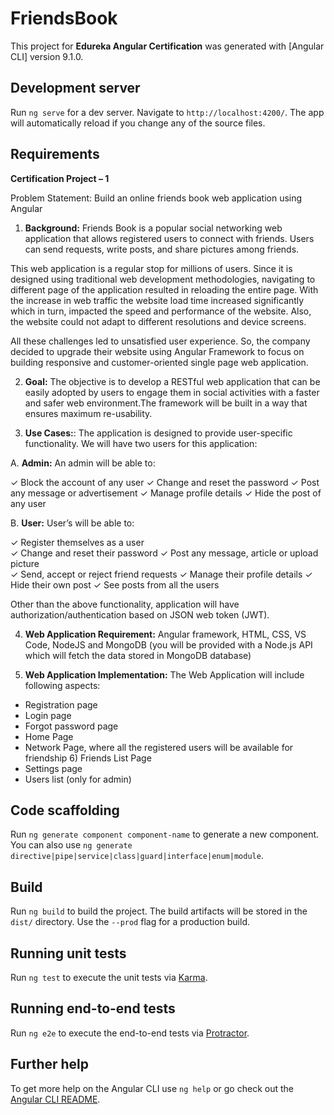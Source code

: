 # FriendsBook

This project for **Edureka Angular Certification** was generated with [Angular CLI] version 9.1.0.


## Development server

Run `ng serve` for a dev server. Navigate to `http://localhost:4200/`. The app will automatically reload if you change any of the source files.

## Requirements

**Certification Project – 1** 
 
Problem Statement: Build an online friends book web application using Angular   
 
1. **Background:**  Friends Book is a popular social networking web application that allows registered users to connect with friends. Users can send requests, write posts, and share pictures among friends.  

This web application is a regular stop for millions of users. Since it is designed using traditional web development methodologies, navigating to different page of the   application resulted in reloading the entire page. With the increase in web traffic the website load time increased significantly which in turn, impacted the speed and performance of the website. Also, the website could not adapt to different resolutions and device screens. 

All these challenges led to unsatisfied user experience. So, the company decided to upgrade their website using Angular Framework to focus on building responsive and customer-oriented single page web application.  
 
2. **Goal:** The objective is to develop a RESTful web application that can be easily adopted by users to engage them in social activities with a faster and safer web environment.The framework will be built in a way that ensures maximum re-usability.  
 
 
3.	**Use Cases:**:  The application is designed to provide user-specific functionality. We will have two users for this application: 
 
 
A.	**Admin:** An admin will be able to: 
 
✓	Block the account of any user 
✓	Change and reset the password 
✓	Post any message or advertisement 
✓	Manage profile details 
✓	Hide the post of any user 
 
B.	**User:** User’s will be able to: 
 
✓	Register themselves as a user  
✓	Change and reset their password 
✓	Post any message, article or upload picture  
✓	Send, accept or reject friend requests 
✓	Manage their profile details 
✓	Hide their own post 
✓	See posts from all the users 
 
Other than the above functionality, application will have authorization/authentication based on JSON web token (JWT).  
 
 
4.	**Web Application Requirement:** Angular framework, HTML, CSS, VS Code, NodeJS and MongoDB (you will be provided with a Node.js API which will fetch the data stored in MongoDB database) 
 
5.	**Web Application Implementation:** The Web Application will include following aspects:  
-	Registration page 
-	Login page 
-	Forgot password page 
-	Home Page 
-	Network Page, where all the registered users will be available for friendship 6) Friends List Page 
-	Settings page 
-	Users list (only for admin) 
 

## Code scaffolding

Run `ng generate component component-name` to generate a new component. You can also use `ng generate directive|pipe|service|class|guard|interface|enum|module`.

## Build

Run `ng build` to build the project. The build artifacts will be stored in the `dist/` directory. Use the `--prod` flag for a production build.

## Running unit tests

Run `ng test` to execute the unit tests via [Karma](https://karma-runner.github.io).

## Running end-to-end tests

Run `ng e2e` to execute the end-to-end tests via [Protractor](http://www.protractortest.org/).

## Further help

To get more help on the Angular CLI use `ng help` or go check out the [Angular CLI README](https://github.com/angular/angular-cli/blob/master/README.md).
